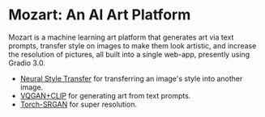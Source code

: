 # Mozart: An AI Art Platform

Mozart is a machine learning art platform that generates art via text prompts, transfer style on images to make them look artistic, and increase the resolution of pictures, all built into a single web-app, presently using Gradio 3.0.

* [Neural Style Transfer](https://www.tensorflow.org/tutorials/generative/style_transfer) for transferring an image's style into another image.
* [VQGAN+CLIP](https://github.com/mfrashad/text2art) for generating art from text prompts.
* [Torch-SRGAN](https://deepai.org/machine-learning-model/torch-srgan) for super resolution.
